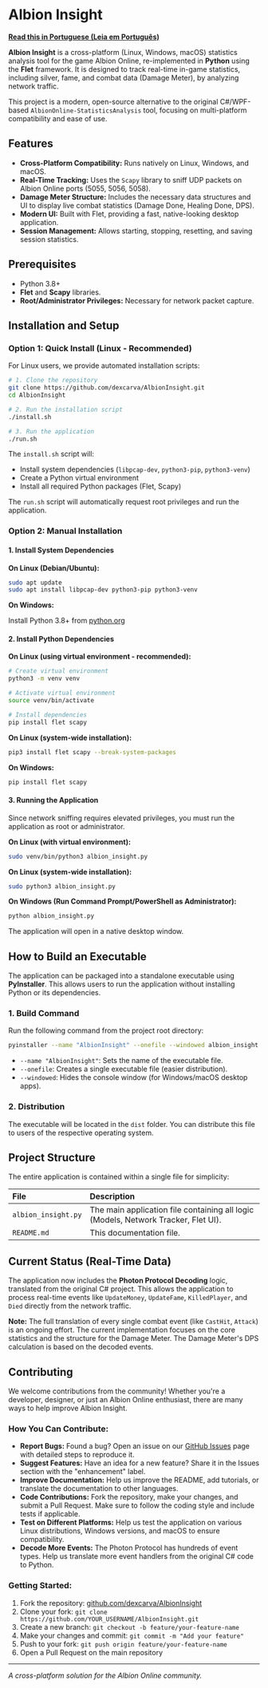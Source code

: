 # Albion Insight

**[Read this in Portuguese (Leia em Português)](README.pt-BR.md)**

**Albion Insight** is a cross-platform (Linux, Windows, macOS) statistics analysis tool for the game Albion Online, re-implemented in **Python** using the **Flet** framework. It is designed to track real-time in-game statistics, including silver, fame, and combat data (Damage Meter), by analyzing network traffic.

This project is a modern, open-source alternative to the original C#/WPF-based `AlbionOnline-StatisticsAnalysis` tool, focusing on multi-platform compatibility and ease of use.

## Features

*   **Cross-Platform Compatibility:** Runs natively on Linux, Windows, and macOS.
*   **Real-Time Tracking:** Uses the `Scapy` library to sniff UDP packets on Albion Online ports (5055, 5056, 5058).
*   **Damage Meter Structure:** Includes the necessary data structures and UI to display live combat statistics (Damage Done, Healing Done, DPS).
*   **Modern UI:** Built with Flet, providing a fast, native-looking desktop application.
*   **Session Management:** Allows starting, stopping, resetting, and saving session statistics.

## Prerequisites

*   Python 3.8+
*   **Flet** and **Scapy** libraries.
*   **Root/Administrator Privileges:** Necessary for network packet capture.

## Installation and Setup

### Option 1: Quick Install (Linux - Recommended)

For Linux users, we provide automated installation scripts:

```bash
# 1. Clone the repository
git clone https://github.com/dexcarva/AlbionInsight.git
cd AlbionInsight

# 2. Run the installation script
./install.sh

# 3. Run the application
./run.sh
```

The `install.sh` script will:
- Install system dependencies (`libpcap-dev`, `python3-pip`, `python3-venv`)
- Create a Python virtual environment
- Install all required Python packages (Flet, Scapy)

The `run.sh` script will automatically request root privileges and run the application.

### Option 2: Manual Installation

#### 1. Install System Dependencies

**On Linux (Debian/Ubuntu):**

```bash
sudo apt update
sudo apt install libpcap-dev python3-pip python3-venv
```

**On Windows:**

Install Python 3.8+ from [python.org](https://www.python.org/downloads/)

#### 2. Install Python Dependencies

**On Linux (using virtual environment - recommended):**

```bash
# Create virtual environment
python3 -m venv venv

# Activate virtual environment
source venv/bin/activate

# Install dependencies
pip install flet scapy
```

**On Linux (system-wide installation):**

```bash
pip3 install flet scapy --break-system-packages
```

**On Windows:**

```bash
pip install flet scapy
```

#### 3. Running the Application

Since network sniffing requires elevated privileges, you must run the application as root or administrator.

**On Linux (with virtual environment):**

```bash
sudo venv/bin/python3 albion_insight.py
```

**On Linux (system-wide installation):**

```bash
sudo python3 albion_insight.py
```

**On Windows (Run Command Prompt/PowerShell as Administrator):**

```bash
python albion_insight.py
```

The application will open in a native desktop window.

## How to Build an Executable

The application can be packaged into a standalone executable using **PyInstaller**. This allows users to run the application without installing Python or its dependencies.

### 1. Build Command

Run the following command from the project root directory:

```bash
pyinstaller --name "AlbionInsight" --onefile --windowed albion_insight.py
```

*   `--name "AlbionInsight"`: Sets the name of the executable file.
*   `--onefile`: Creates a single executable file (easier distribution).
*   `--windowed`: Hides the console window (for Windows/macOS desktop apps).

### 2. Distribution

The executable will be located in the `dist` folder. You can distribute this file to users of the respective operating system.

## Project Structure

The entire application is contained within a single file for simplicity:

| File | Description |
| :--- | :--- |
| `albion_insight.py` | The main application file containing all logic (Models, Network Tracker, Flet UI). |
| `README.md` | This documentation file. |

## Current Status (Real-Time Data)

The application now includes the **Photon Protocol Decoding** logic, translated from the original C# project. This allows the application to process real-time events like `UpdateMoney`, `UpdateFame`, `KilledPlayer`, and `Died` directly from the network traffic.

**Note:** The full translation of every single combat event (like `CastHit`, `Attack`) is an ongoing effort. The current implementation focuses on the core statistics and the structure for the Damage Meter. The Damage Meter's DPS calculation is based on the decoded events.

## Contributing

We welcome contributions from the community! Whether you're a developer, designer, or just an Albion Online enthusiast, there are many ways to help improve Albion Insight.

### How You Can Contribute:

*   **Report Bugs:** Found a bug? Open an issue on our [GitHub Issues](https://github.com/dexcarva/AlbionInsight/issues) page with detailed steps to reproduce it.
*   **Suggest Features:** Have an idea for a new feature? Share it in the Issues section with the "enhancement" label.
*   **Improve Documentation:** Help us improve the README, add tutorials, or translate the documentation to other languages.
*   **Code Contributions:** Fork the repository, make your changes, and submit a Pull Request. Make sure to follow the coding style and include tests if applicable.
*   **Test on Different Platforms:** Help us test the application on various Linux distributions, Windows versions, and macOS to ensure compatibility.
*   **Decode More Events:** The Photon Protocol has hundreds of event types. Help us translate more event handlers from the original C# code to Python.

### Getting Started:

1.  Fork the repository: [github.com/dexcarva/AlbionInsight](https://github.com/dexcarva/AlbionInsight)
2.  Clone your fork: `git clone https://github.com/YOUR_USERNAME/AlbionInsight.git`
3.  Create a new branch: `git checkout -b feature/your-feature-name`
4.  Make your changes and commit: `git commit -m "Add your feature"`
5.  Push to your fork: `git push origin feature/your-feature-name`
6.  Open a Pull Request on the main repository

---
*A cross-platform solution for the Albion Online community.*

